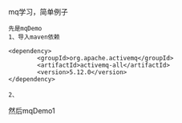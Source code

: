 mq学习，简单例子

    先是mqDemo
    1、导入maven依赖
 
    <dependency>
            <groupId>org.apache.activemq</groupId>
            <artifactId>activemq-all</artifactId>
            <version>5.12.0</version>
    </dependency>
    
    2、

然后mqDemo1

